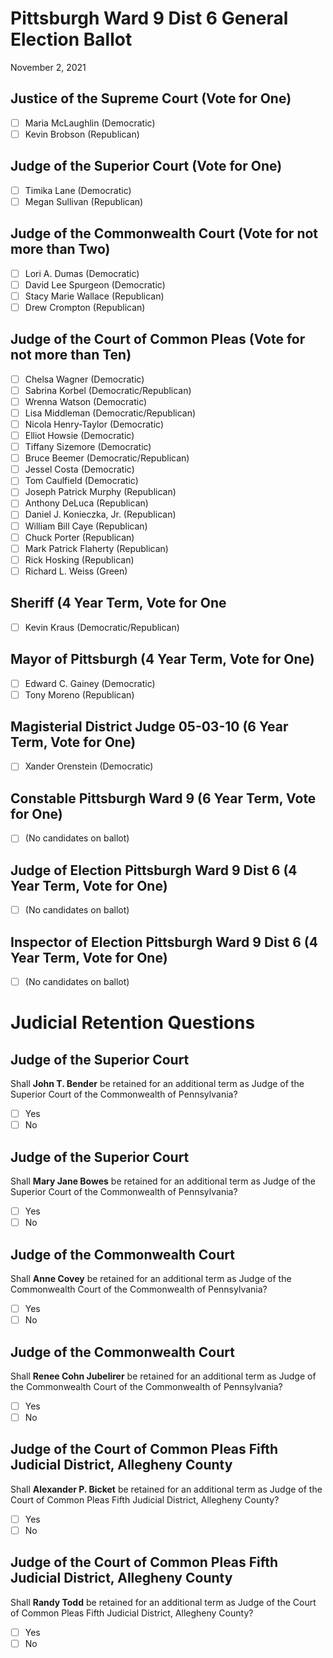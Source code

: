 # Pittsburgh Ward 9 Dist 6 General Election Ballot
November 2, 2021

## Justice of the Supreme Court (Vote for One)
- [ ] Maria McLaughlin (Democratic)
- [ ] Kevin Brobson (Republican)

## Judge of the Superior Court (Vote for One)
- [ ] Timika Lane (Democratic)
- [ ] Megan Sullivan (Republican)

## Judge of the Commonwealth Court (Vote for not more than Two)
- [ ] Lori A. Dumas (Democratic)
- [ ] David Lee Spurgeon (Democratic)
- [ ] Stacy Marie Wallace (Republican)
- [ ] Drew Crompton (Republican)

## Judge of the Court of Common Pleas (Vote for not more than Ten)
- [ ] Chelsa Wagner (Democratic)
- [ ] Sabrina Korbel (Democratic/Republican)
- [ ] Wrenna Watson (Democratic)
- [ ] Lisa Middleman (Democratic/Republican)
- [ ] Nicola Henry-Taylor (Democratic)
- [ ] Elliot Howsie (Democratic)
- [ ] Tiffany Sizemore (Democratic)
- [ ] Bruce Beemer (Democratic/Republican)
- [ ] Jessel Costa (Democratic)
- [ ] Tom Caulfield (Democratic)
- [ ] Joseph Patrick Murphy (Republican)
- [ ] Anthony DeLuca (Republican)
- [ ] Daniel J. Konieczka, Jr. (Republican)
- [ ] William Bill Caye (Republican)
- [ ] Chuck Porter (Republican)
- [ ] Mark Patrick Flaherty (Republican)
- [ ] Rick Hosking (Republican)
- [ ] Richard L. Weiss (Green)

## Sheriff (4 Year Term, Vote for One
- [ ] Kevin Kraus (Democratic/Republican)

## Mayor of Pittsburgh (4 Year Term, Vote for One)
- [ ] Edward C. Gainey (Democratic)
- [ ] Tony Moreno (Republican)

## Magisterial District Judge 05-03-10 (6 Year Term, Vote for One)
- [ ] Xander Orenstein (Democratic)

## Constable Pittsburgh Ward 9 (6 Year Term, Vote for One)
- [ ] (No candidates on ballot)

## Judge of Election Pittsburgh Ward 9 Dist 6 (4 Year Term, Vote for One)
- [ ] (No candidates on ballot)

## Inspector of Election Pittsburgh Ward 9 Dist 6 (4 Year Term, Vote for One)
- [ ] (No candidates on ballot)

# Judicial Retention Questions

## Judge of the Superior Court
Shall **John T. Bender** be retained for an additional term as Judge of the Superior Court of the Commonwealth of Pennsylvania?
- [ ] Yes
- [ ] No

## Judge of the Superior Court
Shall **Mary Jane Bowes** be retained for an additional term as Judge of the Superior Court of the Commonwealth of Pennsylvania?
- [ ] Yes
- [ ] No

## Judge of the Commonwealth Court
Shall **Anne Covey** be retained for an additional term as Judge of the Commonwealth Court of the Commonwealth of Pennsylvania?
- [ ] Yes
- [ ] No

## Judge of the Commonwealth Court
Shall **Renee Cohn Jubelirer** be retained for an additional term as Judge of the Commonwealth Court of the Commonwealth of Pennsylvania?
- [ ] Yes
- [ ] No

## Judge of the Court of Common Pleas Fifth Judicial District, Allegheny County
Shall **Alexander P. Bicket** be retained for an additional term as Judge of the Court of Common Pleas Fifth Judicial District, Allegheny County?
- [ ] Yes
- [ ] No

## Judge of the Court of Common Pleas Fifth Judicial District, Allegheny County
Shall **Randy Todd** be retained for an additional term as Judge of the Court of Common Pleas Fifth Judicial District, Allegheny County?
- [ ] Yes
- [ ] No